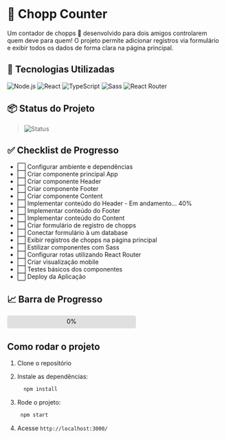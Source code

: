 # 🍺 Chopp Counter

Um contador de chopps 🍻 desenvolvido para dois amigos controlarem quem deve para quem!
O projeto permite adicionar registros via formulário e exibir todos os dados de forma clara na página principal.

## 🚀 Tecnologias Utilizadas

![Node.js](https://img.shields.io/badge/Node.js-22.15.0-339933?logo=node.js)
![React](https://img.shields.io/badge/React-19.1.0-61DAFB?logo=react)
![TypeScript](https://img.shields.io/badge/TypeScript-4.9.5-3178C6?logo=typescript)
![Sass](https://img.shields.io/badge/Sass-1.87.0-CC6699?logo=sass)
![React Router](https://img.shields.io/badge/React_Router-7.5.2-CA4245?logo=reactrouter)

## 📦 Status do Projeto
>
> ![Status](https://img.shields.io/badge/Status-Em%20desenvolvimento-yellow)

## ✅ Checklist de Progresso

- ⬜ Configurar ambiente e dependências
- ⬜ Criar componente principal App
- ⬜ Criar componente Header
- ⬜ Criar componente Footer
- ⬜ Criar componente Content
- ⬜ Implementar conteúdo do Header - Em andamento... 40%
- ⬜ Implementar conteúdo do Footer
- ⬜ Implementar conteúdo do Content
- ⬜ Criar formulário de registro de chopps
- ⬜ Conectar formulário à um database
- ⬜ Exibir registros de chopps na página principal
- ⬜ Estilizar componentes com Sass
- ⬜ Configurar rotas utilizando React Router
- ⬜ Criar visualização mobile
- ⬜ Testes básicos dos componentes
- ⬜ Deploy da Aplicação

## 📈 Barra de Progresso

<svg width="300" height="30"> <rect width="100%" height="30" fill="#e0e0e0" rx="5" ry="5"></rect> <rect width="0%" height="30" fill="#4caf50" rx="5" ry="5"></rect> <text x="50%" y="50%" dominant-baseline="middle" text-anchor="middle" fill="#000" font-size="14">0%</text> </svg>

## Como rodar o projeto

1. Clone o repositório
2. Instale as dependências:

    ```bash
      npm install
    ```

3. Rode o projeto:

   ```bash
    npm start
   ```

4. Acesse ``http://localhost:3000/``
